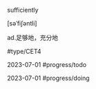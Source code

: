 sufficiently

[səˈfi∫əntli]

ad.足够地，充分地

#type/CET4



2023-07-01 #progress/todo



2023-07-01 #progress/doing

